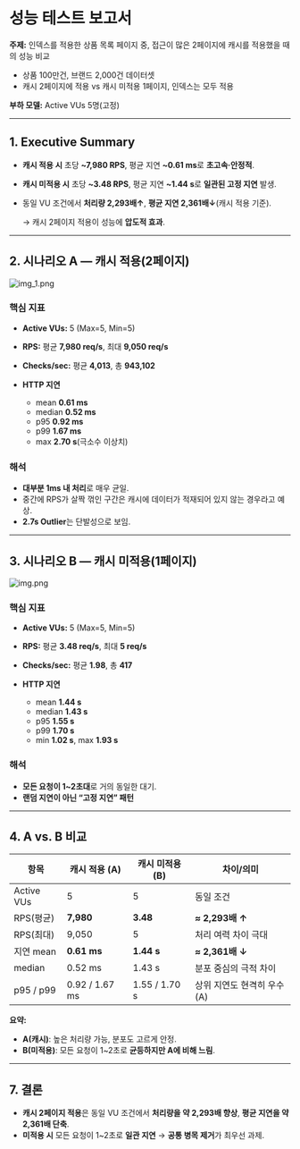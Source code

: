 # 성능 테스트 보고서

**주제:** 인덱스를 적용한 상품 목록 페이지 중, 접근이 많은 2페이지에 캐시를 적용했을 때의 성능 비교
 - 상품 100만건, 브랜드 2,000건 데이터셋 
 - 캐시 2페이지에 적용 vs 캐시 미적용 1페이지, 인덱스는 모두 적용

**부하 모델:** Active VUs 5명(고정)

---

## 1. Executive Summary

- **캐시 적용 시** 초당 **~7,980 RPS**, 평균 지연 **~0.61 ms**로 **초고속·안정적**.
- **캐시 미적용 시** 초당 **~3.48 RPS**, 평균 지연 **~1.44 s**로 **일관된 고정 지연** 발생.
- 동일 VU 조건에서 **처리량 2,293배↑**, **평균 지연 2,361배↓**(캐시 적용 기준).

  → 캐시 2페이지 적용이 성능에 **압도적 효과**.


---

## 2. 시나리오 A — 캐시 적용(2페이지)
![img_1.png](img_1.png)
### 핵심 지표

- **Active VUs:** 5 (Max=5, Min=5)
- **RPS:** 평균 **7,980 req/s**, 최대 **9,050 req/s**
- **Checks/sec:** 평균 **4,013**, 총 **943,102**


- **HTTP 지연**
    - mean **0.61 ms**
    - median **0.52 ms**
    - p95 **0.92 ms**
    - p99 **1.67 ms**
    - max **2.70 s**(극소수 이상치)

### 해석

- **대부분 1ms 내 처리**로 매우 균일.
- 중간에 RPS가 살짝 꺾인 구간은 캐시에 데이터가 적재되어 있지 않는 경우라고 예상.
- **2.7s Outlier**는 단발성으로 보임.

---

## 3. 시나리오 B — 캐시 미적용(1페이지)
![img.png](img.png)
### 핵심 지표

- **Active VUs:** 5 (Max=5, Min=5)
- **RPS:** 평균 **3.48 req/s**, 최대 **5 req/s**
- **Checks/sec:** 평균 **1.98**, 총 **417**


- **HTTP 지연**
    - mean **1.44 s**
    - median **1.43 s**
    - p95 **1.55 s**
    - p99 **1.70 s**
    - min **1.02 s**, max **1.93 s**

### 해석

- **모든 요청이 1~2초대**로 거의 동일한 대기.
- **랜덤 지연이 아닌 “고정 지연” 패턴** 

---

## 4. A vs. B 비교

| 항목 | 캐시 적용 (A) | 캐시 미적용 (B) | 차이/의미 |
| --- | --- | --- | --- |
| Active VUs | 5 | 5 | 동일 조건 |
| RPS(평균) | **7,980** | **3.48** | **≈ 2,293배 ↑** |
| RPS(최대) | 9,050 | 5 | 처리 여력 차이 극대 |
| 지연 mean | **0.61 ms** | **1.44 s** | **≈ 2,361배 ↓** |
| median | 0.52 ms | 1.43 s | 분포 중심의 극적 차이 |
| p95 / p99 | 0.92 / 1.67 ms | 1.55 / 1.70 s | 상위 지연도 현격히 우수(A) |


**요약:**

- **A(캐시)**: 높은 처리량 가능, 분포도 고르게 안정.
- **B(미적용)**: 모든 요청이 1~2초로 **균등하지만 A에 비해 느림**.

---

## 7. 결론

- **캐시 2페이지 적용**은 동일 VU 조건에서 **처리량을 약 2,293배 향상**, **평균 지연을 약 2,361배 단축**.
- **미적용 시** 모든 요청이 1~2초로 **일관 지연** → **공통 병목 제거**가 최우선 과제.
